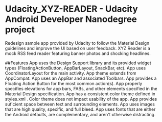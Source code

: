 # Udacity_XYZ-READER - Udacity Android Developer Nanodegree project
Redesign sample app provided by Udacity to follow the Material Design guidelines and improve the UI based on user feedback.
XYZ Reader is a mock RSS feed reader featuring banner photos and shocking headlines.

##Features
App uses the Design Support library and its provided widget types (FloatingActionButton, AppBarLayout, SnackBar, etc).
App uses CoordinatorLayout for the main activity.
App theme extends from AppCompat.
App uses an AppBar and associated Toolbars.
App provides a Floating Action Button for the most common action(s).
App properly specifies elevations for app bars, FABs, and other elements specified in the Material Design specification.
App has a consistent color theme defined in styles.xml . Color theme does not impact usability of the app.
App provides suficient space between text and surrounding elements.
App uses images that are high quality, specific, and full bleed.
App uses fonts that are either the Android defaults, are complementary, and aren't otherwise distracting.
